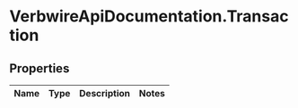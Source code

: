 # VerbwireApiDocumentation.Transaction

## Properties
Name | Type | Description | Notes
------------ | ------------- | ------------- | -------------
